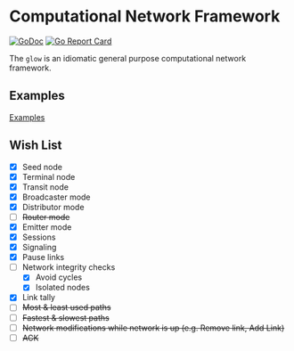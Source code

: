 # Computational Network Framework

[![GoDoc](https://pkg.go.dev/badge/github.com/lnashier/glow)](https://pkg.go.dev/github.com/lnashier/glow)
[![Go Report Card](https://goreportcard.com/badge/github.com/lnashier/glow)](https://goreportcard.com/report/github.com/lnashier/glow)

The `glow` is an idiomatic general purpose computational network framework.

## Examples

[Examples](examples/)

## Wish List

- [x] Seed node
- [x] Terminal node
- [x] Transit node
- [x] Broadcaster mode
- [x] Distributor mode
- [ ] ~~Router mode~~
- [x] Emitter mode
- [x] Sessions
- [x] Signaling
- [x] Pause links
- [ ] Network integrity checks
  - [x] Avoid cycles
  - [x] Isolated nodes
- [x] Link tally
- [ ] ~~Most & least used paths~~
- [ ] ~~Fastest & slowest paths~~
- [ ] ~~Network modifications while network is up (e.g. Remove link, Add Link)~~
- [ ] ~~ACK~~
